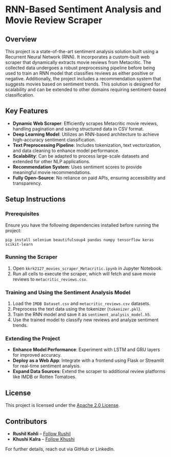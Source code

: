 # **RNN-Based Sentiment Analysis and Movie Review Scraper**

## **Overview**

This project is a state-of-the-art sentiment analysis solution built using a Recurrent Neural Network (RNN). It incorporates a custom-built web scraper that dynamically extracts movie reviews from Metacritic. The collected data undergoes a robust preprocessing pipeline before being used to train an RNN model that classifies reviews as either positive or negative. Additionally, the project includes a recommendation system that suggests movies based on sentiment trends. This solution is designed for scalability and can be extended to other domains requiring sentiment-based classification.

## **Key Features**

* **Dynamic Web Scraper**: Efficiently scrapes Metacritic movie reviews, handling pagination and saving structured data in CSV format.  
* **Deep Learning Model**: Utilizes an RNN-based architecture to achieve high-accuracy sentiment classification.  
* **Text Preprocessing Pipeline**: Includes tokenization, text vectorization, and data cleaning to enhance model performance.  
* **Scalability**: Can be adapted to process large-scale datasets and extended for other NLP applications.  
* **Recommendation System**: Uses sentiment scores to provide meaningful movie recommendations.  
* **Fully Open-Source**: No reliance on paid APIs, ensuring accessibility and transparency.

## **Setup Instructions**

### **Prerequisites**

Ensure you have the following dependencies installed before running the project:
```
pip install selenium beautifulsoup4 pandas numpy tensorflow keras scikit-learn
```
### **Running the Scraper**

1. Open `kkrk2127_movies_scraper_Metacritic.ipynb` in Jupyter Notebook.  
2. Run all cells to execute the scraper, which will fetch and save movie reviews to `metacritic_reviews.csv`.

### **Training and Using the Sentiment Analysis Model**

1. Load the `IMDB Dataset.csv` and `metacritic_reviews.csv` datasets.  
2. Preprocess the text data using the tokenizer (`tokenizer.pkl`).  
3. Train the RNN model and save it as `sentiment_analysis_model.h5`.  
4. Use the trained model to classify new reviews and analyze sentiment trends.

### **Extending the Project**

* **Enhance Model Performance**: Experiment with LSTM and GRU layers for improved accuracy.  
* **Deploy as a Web App**: Integrate with a frontend using Flask or Streamlit for real-time sentiment analysis.  
* **Expand Data Sources**: Extend the scraper to additional review platforms like IMDB or Rotten Tomatoes.

## **License**

This project is licensed under the [Apache 2.0 License]().

## **Contributors**

* **Rushil Kohli** – [Follow Rushil](https://github.com/Rushil-K)  
* **Khushi Kalra** – [Follow Khushi](https://github.com/KhushiKalra21)

For further details, reach out via GitHub or LinkedIn.
